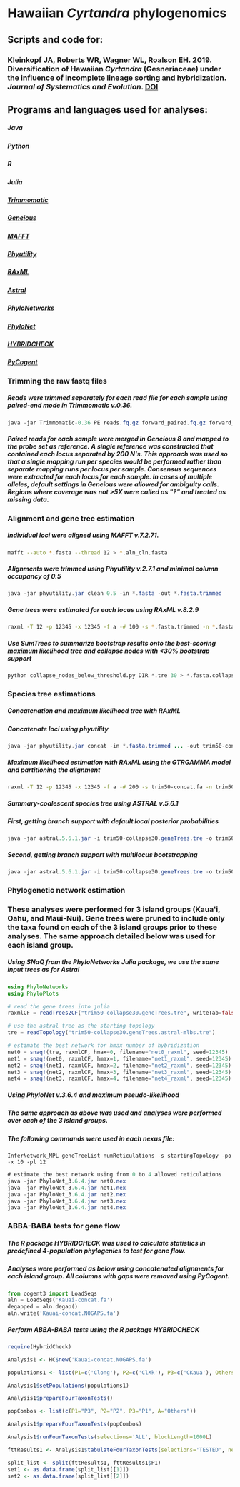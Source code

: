 # Hawaiian _Cyrtandra_ phylogenomics
## Scripts and code for:
### Kleinkopf JA, Roberts WR, Wagner WL, Roalson EH. 2019. Diversification of Hawaiian _Cyrtandra_ (Gesneriaceae) under the influence of incomplete lineage sorting and hybridization. _Journal of Systematics and Evolution_. [DOI](https://doi.org/10.1111/jse.12519)

## Programs and languages used for analyses:
##### Java
##### Python
##### R
##### Julia
##### [Trimmomatic](http://www.usadellab.org/cms/?page=trimmomatic)
##### [Geneious](https://www.geneious.com/)
##### [MAFFT](https://mafft.cbrc.jp/alignment/software/)
##### [Phyutility](https://github.com/blackrim/phyutility)
##### [RAxML](https://cme.h-its.org/exelixis/web/software/raxml/)
##### [Astral](https://github.com/smirarab/ASTRAL)
##### [PhyloNetworks](https://github.com/crsl4/PhyloNetworks.jl)
##### [PhyloNet](https://bioinfocs.rice.edu/PhyloNet)
##### [HYBRIDCHECK](https://github.com/BenJWard/HybridCheck)
##### [PyCogent](https://github.com/pycogent/pycogent)

### Trimming the raw fastq files
##### Reads were trimmed separately for each read file for each sample using paired-end mode in Trimmomatic v.0.36.
```java
java -jar Trimmomatic-0.36 PE reads.fq.gz forward_paired.fq.gz forward_unpaired.fq.gz reverse_paired.fq.gz reverse_unpaired.fq.gz HEADCROP:13 LEADING:3 TRAILING:3 SLIDINGWINDOW:5:20 MINLEN:36
```
##### Paired reads for each sample were merged in Geneious 8 and mapped to the probe set as reference. A single reference was constructed that contained each locus separated by 200 N's. This approach was used so that a single mapping run per species would be performed rather than separate mapping runs per locus per sample. Consensus sequences were extracted for each locus for each sample. In cases of multiple alleles, default settings in Geneious were allowed for ambiguity calls. Regions where coverage was not >5X were called as "?" and treated as missing data.

### Alignment and gene tree estimation
##### Individual loci were aligned using MAFFT v.7.2.71.
```bash
mafft --auto *.fasta --thread 12 > *.aln_cln.fasta
```
##### Alignments were trimmed using Phyutility v.2.7.1 and minimal column occupancy of 0.5
```java
java -jar phyutility.jar clean 0.5 -in *.fasta -out *.fasta.trimmed
```
##### Gene trees were estimated for each locus using RAxML v.8.2.9
```bash
raxml -T 12 -p 12345 -x 12345 -f a -# 100 -s *.fasta.trimmed -n *.fasta.raxml_bs -m GTRCAT
```
##### Use SumTrees to summarize bootstrap results onto the best-scoring maximum likelihood tree and collapse nodes with <30% bootstrap support
```python
python collapse_nodes_below_threshold.py DIR *.tre 30 > *.fasta.collapsed
```

### Species tree estimations
##### Concatenation and maximum likelihood tree with RAxML
##### Concatenate loci using phyutility
```java
java -jar phyutility.jar concat -in *.fasta.trimmed ... -out trim50-concat.fa
```
##### Maximum likelihood estimation with RAxML using the GTRGAMMA model and partitioning the alignment
```bash
raxml -T 12 -p 12345 -x 12345 -f a -# 200 -s trim50-concat.fa -n trim50-concat -m GTRGAMMA -q trim50-concat.model
```
##### Summary-coalescent species tree using ASTRAL v.5.6.1
##### First, getting branch support with default local posterior probabilities
```java
java -jar astral.5.6.1.jar -i trim50-collapse30.geneTrees.tre -o trim50-collapse30.geneTrees.astral
```
##### Second, getting branch support with multilocus bootstrapping
```java
java -jar astral.5.6.1.jar -i trim50-collapse30.geneTrees.tre -o trim50-collapse30.geneTrees.astral -b trim50-collapse30.geneTrees.boot -r 200
```

### Phylogenetic network estimation
### These analyses were performed for 3 island groups (Kaua'i, Oahu, and Maui-Nui). Gene trees were pruned to include only the taxa found on each of the 3 island groups prior to these analyses. The same approach detailed below was used for each island group.
##### Using SNaQ from the PhyloNetworks Julia package, we use the same input trees as for Astral
```julia
using PhyloNetworks
using PhyloPlots

# read the gene trees into julia
raxmlCF = readTrees2CF("trim50-collapse30.geneTrees.tre", writeTab=false, writeSummary=false)

# use the astral tree as the starting topology
tre = readTopology("trim50-collapse30.geneTrees.astral-mlbs.tre")

# estimate the best network for hmax number of hybridization
net0 = snaq!(tre, raxmlCF, hmax=0, filename="net0_raxml", seed=12345)
net1 = snaq!(net0, raxmlCF, hmax=1, filename="net1_raxml", seed=12345)
net2 = snaq!(net1, raxmlCF, hmax=2, filename="net2_raxml", seed=12345)
net3 = snaq!(net2, raxmlCF, hmax=3, filename="net3_raxml", seed=12345)
net4 = snaq!(net3, raxmlCF, hmax=4, filename="net4_raxml", seed=12345)
```
##### Using PhyloNet v.3.6.4 and maximum pseudo-likelihood
##### The same approach as above was used and analyses were performed over each of the 3 island groups.
##### The following commands were used in each nexus file: 
```
InferNetwork_MPL geneTreeList numReticulations -s startingTopology -po -x 10 -pl 12
```
```java
# estimate the best network using from 0 to 4 allowed reticulations
java -jar PhyloNet_3.6.4.jar net0.nex
java -jar PhyloNet_3.6.4.jar net1.nex
java -jar PhyloNet_3.6.4.jar net2.nex
java -jar PhyloNet_3.6.4.jar net3.nex
java -jar PhyloNet_3.6.4.jar net4.nex
```

### ABBA-BABA tests for gene flow
##### The R package HYBRIDCHECK was used to calculate statistics in predefined 4-population phylogenies to test for gene flow.
##### Analyses were performed as below using concatenated alignments for each island group. All columns with gaps were removed using PyCogent.
```Python
from cogent3 import LoadSeqs
aln = LoadSeqs('Kauai-concat.fa')
degapped = aln.degap()
aln.write('Kauai-concat.NOGAPS.fa')
```
##### Perform ABBA-BABA tests using the R package HYBRIDCHECK
```R
require(HybridCheck)

Analysis1 <- HC$new('Kauai-concat.NOGAPS.fa')

populations1 <- list(P1=c('Clong'), P2=c('ClXk'), P3=c('CKaua'), Others=c('CaffW','Cwawr','Cwawr2'))

Analysis1$setPopulations(populations1)

Analysis1$prepareFourTaxonTests()

popCombos <- list(c(P1="P3", P2="P2", P3="P1", A="Others"))

Analysis1$prepareFourTaxonTests(popCombos)

Analysis1$runFourTaxonTests(selections='ALL', blockLength=1000L)

fttResults1 <- Analysis1$tabulateFourTaxonTests(selections='TESTED', neat=T, global=T)

split_list <- split(fttResults1, fttResults1$P1)
set1 <- as.data.frame(split_list[[1]])
set2 <- as.data.frame(split_list[[2]])
```
